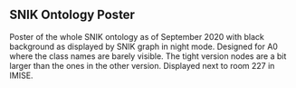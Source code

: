 ## SNIK Ontology Poster
Poster of the whole SNIK ontology as of September 2020 with black background as displayed by SNIK graph in night mode.
Designed for A0 where the class names are barely visible.
The tight version nodes are a bit larger than the ones in the other version.
Displayed next to room 227 in IMISE.
